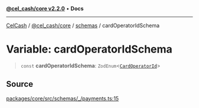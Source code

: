 [**@cel_cash/core v2.2.0**](../../README.md) • **Docs**

***

[CelCash](../../../../packages.md) / [@cel\_cash/core](../../README.md) / [schemas](../README.md) / cardOperatorIdSchema

# Variable: cardOperatorIdSchema

> `const` **cardOperatorIdSchema**: `ZodEnum`\<[`CardOperatorId`](../../types/type-aliases/CardOperatorId.md)\>

## Source

[packages/core/src/schemas/\_/payments.ts:15](https://github.com/Pyxlab/celcash/blob/9e2eeefc75067a4b86d18d5bb144eb4446f097c2/packages/core/src/schemas/_/payments.ts#L15)
